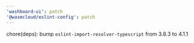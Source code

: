 ```yaml
---
'washboard-ui': patch
'@wasmcloud/eslint-config': patch
---
```


chore(deps): bump `eslint-import-resolver-typescript` from 3.8.3 to 4.1.1

